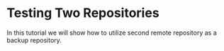 # Testing Two Repositories

In this tutorial we will show how to utilize second remote repository as a backup repository.
